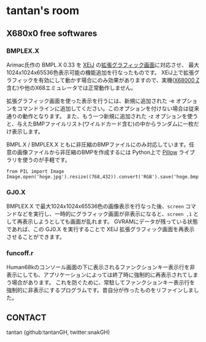 # tantan's room

## X680x0 free softwares

### BMPLEX.X

Arimac氏作の BMPL.X 0.33 を [XEiJ](https://stdkmd.net/xeij/) の[拡張グラフィック画面](https://stdkmd.net/xeij/feature.htm#extendedgraphic)に対応させ、
最大1024x1024x65536色表示可能の機能追加を行なったものです。
XEiJ上で拡張グラフィックを有効にして動かす場合にのみ効果がありますので、実機([X68000 Z](https://www.zuiki.co.jp/products/x68000z/)含む)や他のX68エミュレータでは正常動作しません。

拡張グラフィック画面を使った表示を行うには、新規に追加された -e オプションをコマンドラインに追加してください。このオプションを付けない場合は従来通りの動作となります。
また、もう一つ新規に追加された -z オプションを使うと、与えたBMPファイルリスト(ワイルドカード含む)の中からランダムに一枚だけ表示します。

BMPL.X / BMPLEX.X ともに非圧縮のBMPファイルにのみ対応しています。任意の画像ファイルから非圧縮のBMPを作成するには Python上で [Pillow](https://pillow.readthedocs.io/en/stable/) ライブラリを使うのが手軽です。

    from PIL import Image
    Image.open('hoge.jpg').resize((768,432)).convert('RGB').save('hoge.bmp')

### GJ0.X

BMPLEX.X で最大1024x1024x65536色の画像表示を行なった後、`screen` コマンドなどを実行し、一時的にグラフィック画面が非表示になると、`screen ,1` として再表示しようとしても画面が乱れます。
GVRAMにデータが残っている状態であれば、この GJ0.X を実行することで XEiJ 拡張グラフィック画面を再表示させることができます。

### funcoff.r

Human68kのコンソール画面の下に表示されるファンクションキー表示行を非表示にしても、アプリケーションによっては終了時に強制的に再表示されてしまう場合があります。
これを防ぐために、常駐してファンクションキー表示行を強制的に非表示にするプログラムです。昔自分が作ったものをリファインしました。

## CONTACT

tantan (github:tantanGH, twitter:snakGH)

<!---
tantanGH/tantanGH is a ✨ special ✨ repository because its `README.md` (this file) appears on your GitHub profile.
You can click the Preview link to take a look at your changes.
--->

